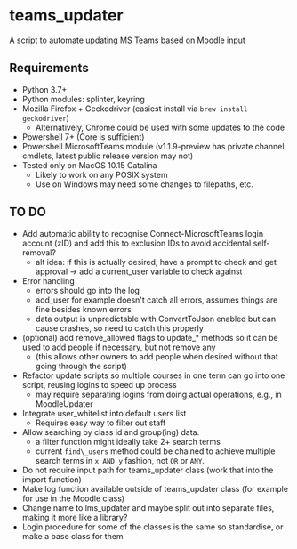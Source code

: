 # teams\_updater
A script to automate updating MS Teams based on Moodle input

## Requirements
- Python 3.7+
- Python modules: splinter, keyring
- Mozilla Firefox + Geckodriver (easiest install via `brew install geckodriver`)
	- Alternatively, Chrome could be used with some updates to the code
- Powershell 7+ (Core is sufficient)
- Powershell MicrosoftTeams module (v1.1.9-preview has private channel cmdlets, latest public release version may not)
- Tested only on MacOS 10.15 Catalina
	- Likely to work on any POSIX system
	- Use on Windows may need some changes to filepaths, etc.

## TO DO
- Add automatic ability to recognise Connect-MicrosoftTeams login account (zID) and add this to exclusion IDs to avoid accidental self-removal?
	- alt idea: if this is actually desired, have a prompt to check and get approval -> add a current_user variable to check against
- Error handling
	- errors should go into the log
	- add_user for example doesn't catch all errors, assumes things are fine besides known errors
	- data output is unpredictable with ConvertToJson enabled but can cause crashes, so need to catch this properly
- (optional) add remove_allowed flags to update_* methods so it can be used to add people if necessary, but not remove any
	- (this allows other owners to add people when desired without that going through the script)
- Refactor update scripts so multiple courses in one term can go into one script, reusing logins to speed up process
	- may require separating logins from doing actual operations, e.g., in MoodleUpdater
- Integrate user_whitelist into default users list
	- Requires easy way to filter out staff
- Allow searching by class id and group(ing) data.
	- a filter function might ideally take 2+ search terms
	- current `find\_users` method could be chained to achieve multiple search terms in `x AND y` fashion, not `OR` or `ANY`.
- Do not require input path for teams\_updater class (work that into the import function)
- Make log function available outside of teams\_updater class (for example for use in the Moodle class)
- Change name to lms_updater and maybe split out into separate files, making it more like a library?
- Login procedure for some of the classes is the same so standardise, or make a base class for them
